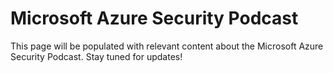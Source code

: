 # Microsoft Azure Security Podcast

This page will be populated with relevant content about the Microsoft Azure Security Podcast. Stay tuned for updates!